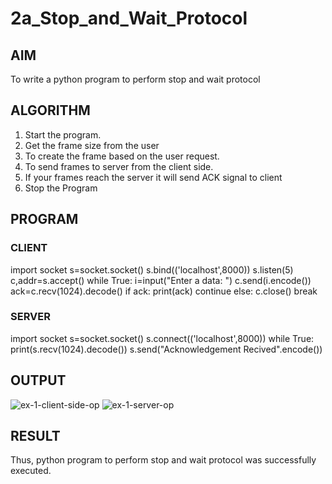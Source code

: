 # 2a_Stop_and_Wait_Protocol
## AIM 
To write a python program to perform stop and wait protocol
## ALGORITHM
1. Start the program.
2. Get the frame size from the user
3. To create the frame based on the user request.
4. To send frames to server from the client side.
5. If your frames reach the server it will send ACK signal to client
6. Stop the Program
## PROGRAM
### CLIENT
import socket 
s=socket.socket()
s.bind(('localhost',8000))
s.listen(5) 
c,addr=s.accept() 
while True: 
    i=input("Enter a data: ") 
    c.send(i.encode()) 
    ack=c.recv(1024).decode() 
    if ack: 
        print(ack) 
        continue 
    else: 
        c.close() 
        break 

### SERVER
import socket 
s=socket.socket() 
s.connect(('localhost',8000)) 
while True: 
    print(s.recv(1024).decode()) 
    s.send("Acknowledgement Recived".encode()) 

## OUTPUT
![ex-1-client-side-op](https://github.com/user-attachments/assets/95541046-5367-4dbb-b38a-904e79ac75c4)
![ex-1-server-op](https://github.com/user-attachments/assets/13abb9cb-e89a-40fe-a1b9-5c92b30b20db)

## RESULT
Thus, python program to perform stop and wait protocol was successfully executed.
